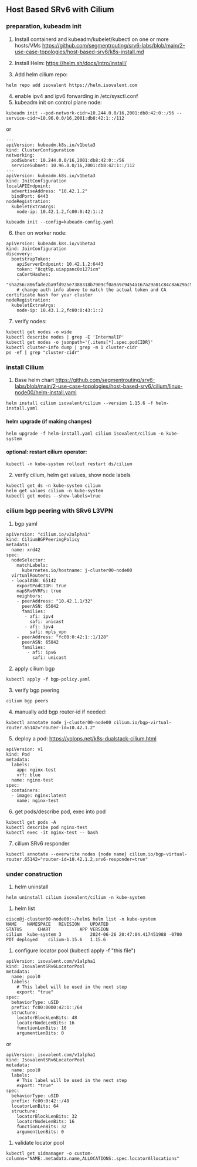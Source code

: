 ## Host Based SRv6 with Cilium

### preparation, kubeadm init
1. Install containerd and kubeadm/kubelet/kubectl on one or more hosts/VMs
https://github.com/segmentrouting/srv6-labs/blob/main/2-use-case-topologies/host-based-srv6/k8s-install.md

2. Install Helm: https://helm.sh/docs/intro/install/
3. Add helm cilium repo:
```
helm repo add isovalent https://helm.isovalent.com
```

4. enable ipv4 and ipv6 forwarding in /etc/sysctl.conf
5. kubeadm init on control plane node:
```
kubeadm init --pod-network-cidr=10.244.0.0/16,2001:db8:42:0::/56 --service-cidr=10.96.0.0/16,2001:db8:42:1::/112
```
or
```
---
apiVersion: kubeadm.k8s.io/v1beta3
kind: ClusterConfiguration
networking:
  podSubnet: 10.244.0.0/16,2001:db8:42:0::/56
  serviceSubnet: 10.96.0.0/16,2001:db8:42:1::/112
---
apiVersion: kubeadm.k8s.io/v1beta3
kind: InitConfiguration
localAPIEndpoint:
  advertiseAddress: "10.42.1.2"
  bindPort: 6443
nodeRegistration:
  kubeletExtraArgs:
    node-ip: 10.42.1.2,fc00:0:42:1::2
```
```
kubeadm init --config=kubeadm-config.yaml
```
6. then on worker node:
```
apiVersion: kubeadm.k8s.io/v1beta3
kind: JoinConfiguration
discovery:
  bootstrapToken:
    apiServerEndpoint: 10.42.1.2:6443
    token: "8cqt9p.uiappanc0o127icm"
    caCertHashes:
    - "sha256:806fade2ba9fd925e7388318b7909cf0a9a9c9454a167a29a01c84c8a629ac53"
    # change auth info above to match the actual token and CA certificate hash for your cluster
nodeRegistration:
  kubeletExtraArgs:
    node-ip: 10.43.1.2,fc00:0:43:1::2
```

7. verify nodes:
```
kubectl get nodes -o wide
kubectl describe nodes | grep -E 'InternalIP'
kubectl get nodes -o jsonpath='{.items[*].spec.podCIDR}'
kubectl cluster-info dump | grep -m 1 cluster-cidr
ps -ef | grep "cluster-cidr"
```
### install Cilium
1. Base helm chart
https://github.com/segmentrouting/srv6-labs/blob/main/2-use-case-topologies/host-based-srv6/cilium/linux-node00/helm-install.yaml

```
helm install cilium isovalent/cilium --version 1.15.6 -f helm-install.yaml
```

#### helm upgrade (if making changes)
```
helm upgrade -f helm-install.yaml cilium isovalent/cilium -n kube-system
```

#### optional: restart cilium operator:
```
kubectl -n kube-system rollout restart ds/cilium
```

2. verify cilium, helm get values, show node labels
```
kubectl get ds -n kube-system cilium
helm get values cilium -n kube-system
kubectl get nodes --show-labels=true
```

###  cilium bgp peering with SRv6 L3VPN

1. bgp yaml
```
apiVersion: "cilium.io/v2alpha1"
kind: CiliumBGPPeeringPolicy
metadata:
  name: xrd42
spec:
  nodeSelector:
    matchLabels:
      kubernetes.io/hostname: j-cluster00-node00
  virtualRouters:
  - localASN: 65142
    exportPodCIDR: true
    mapSRv6VRFs: true
    neighbors:
    - peerAddress: "10.42.1.1/32"
      peerASN: 65042
      families:
       - afi: ipv4
         safi: unicast
       - afi: ipv4
         safi: mpls_vpn
    - peerAddress: "fc00:0:42:1::1/128"
      peerASN: 65042
      families:
        - afi: ipv6
          safi: unicast
```

2. apply cilium bgp
```
kubectl apply -f bgp-policy.yaml
```

3. verify bgp peering
```
cilium bgp peers
```

4. manually add bgp router-id if needed:
```
kubectl annotate node j-cluster00-node00 cilium.io/bgp-virtual-router.65142="router-id=10.42.1.2"
```

5. deploy a pod:
https://yolops.net/k8s-dualstack-cilium.html

```
apiVersion: v1
kind: Pod
metadata:
  labels:
    app: nginx-test
    vrf: blue
  name: nginx-test
spec:
  containers:
  - image: nginx:latest
    name: nginx-test
```

6.  get pods/describe pod, exec into pod
```
kubectl get pods -A
kubectl describe pod nginx-test
kubectl exec -it nginx-test -- bash
```

7. cilium SRv6 responder
```
kubectl annotate --overwrite nodes {node name} cilium.io/bgp-virtual-router.65142="router-id=10.42.1.2,srv6-responder=true"
```

### under construction

1.  helm uninstall
```
helm uninstall cilium isovalent/cilium -n kube-system
```

1.  helm list
```
cisco@j-cluster00-node00:~/helm$ helm list -n kube-system
NAME  	NAMESPACE  	REVISION	UPDATED                                	STATUS  	CHART        	APP VERSION
cilium	kube-system	3       	2024-06-26 20:47:04.417451988 -0700 PDT	deployed	cilium-1.15.6	1.15.6    
```

1.  configure locator pool (kubectl apply -f "this file")
```
apiVersion: isovalent.com/v1alpha1
kind: IsovalentSRv6LocatorPool
metadata:
  name: pool0
  labels:
    # This label will be used in the next step
    export: "true"
spec:
  behaviorType: uSID
  prefix: fc00:0000:42:1::/64
  structure:
    locatorBlockLenBits: 48
    locatorNodeLenBits: 16
    functionLenBits: 16
    argumentLenBits: 0
```
or
```
apiVersion: isovalent.com/v1alpha1
kind: IsovalentSRv6LocatorPool
metadata:
  name: pool0
  labels:
    # This label will be used in the next step
    export: "true"
spec:
  behaviorType: uSID
  prefix: fc00:0:42::/48
  locatorLenBits: 64 
  structure:
    locatorBlockLenBits: 32
    locatorNodeLenBits: 16
    functionLenBits: 32
    argumentLenBits: 0
```

1.  validate locator pool
```
kubectl get sidmanager -o custom-columns="NAME:.metadata.name,ALLOCATIONS:.spec.locatorAllocations"
```

